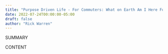 ```yaml
---
title: "Purpose Driven Life - For Commuters: What on Earth Am I Here For?"
date: 2022-07-24T00:00:00-05:00
draft: false
author: "Rick Warren"
---
```


SUMMARY

<!--more-->

CONTENT